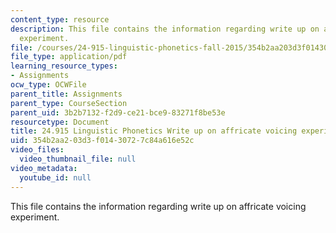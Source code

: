 ```yaml
---
content_type: resource
description: This file contains the information regarding write up on affricate voicing
  experiment.
file: /courses/24-915-linguistic-phonetics-fall-2015/354b2aa203d3f01430727c84a616e52c_MIT24_915F15_Assignment7.pdf
file_type: application/pdf
learning_resource_types:
- Assignments
ocw_type: OCWFile
parent_title: Assignments
parent_type: CourseSection
parent_uid: 3b2b7132-f2d9-ce21-bce9-83271f8be53e
resourcetype: Document
title: 24.915 Linguistic Phonetics Write up on affricate voicing experiment
uid: 354b2aa2-03d3-f014-3072-7c84a616e52c
video_files:
  video_thumbnail_file: null
video_metadata:
  youtube_id: null
---
```

This file contains the information regarding write up on affricate voicing experiment.

